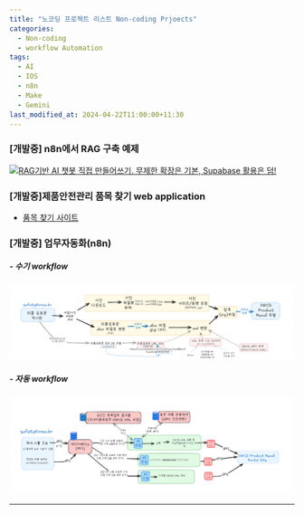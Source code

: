 ```yaml
---
title: "노코딩 프로젝트 리스트 Non-coding Prjoects"
categories:
  - Non-coding
  - workflow Automation
tags:
  - AI
  - IOS
  - n8n
  - Make
  - Gemini
last_modified_at: 2024-04-22T11:00:00+11:30
---
```



### [개발중] n8n에서 RAG 구축 예제
[![RAG기반 AI 챗봇 직접 만들어쓰기. 무제한 확장은 기본, Supabase 활용은 덤!](http://img.youtube.com/vi/Fk5pQ0fQkJ0/0.jpg)](https://youtu.be/Fk5pQ0fQkJ0) 

### [개발중]제품안전관리 품목 찾기 web application
- [품목 찾기 사이트](https://product-items-viewer-app.web.app/)


### [개발중] 업무자동화(n8n) 


##### - 수기 workflow
![수기 workflow](/assets/images/OECD%20등록%20수기%20업무%20절차1%20(2).png)

##### - 자동 workflow
![자동화 workFlow](/assets/images/OECD%20등록%20자동%20업무%20절차.png)

---

